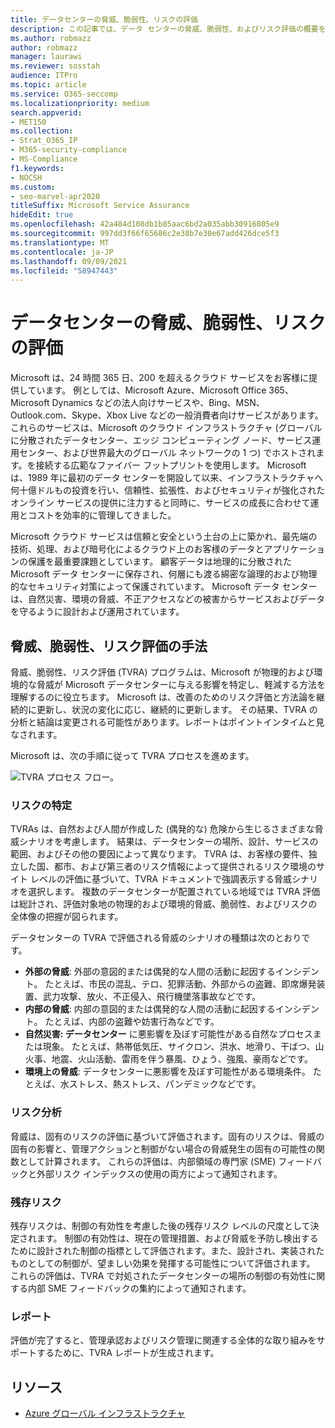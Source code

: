 ```yaml
---
title: データセンターの脅威、脆弱性、リスクの評価
description: この記事では、データ センターの脅威、脆弱性、およびリスク評価の概要をMicrosoft 365。
ms.author: robmazz
author: robmazz
manager: laurawi
ms.reviewer: sosstah
audience: ITPro
ms.topic: article
ms.service: O365-seccomp
ms.localizationpriority: medium
search.appverid:
- MET150
ms.collection:
- Strat_O365_IP
- M365-security-compliance
- MS-Compliance
f1.keywords:
- NOCSH
ms.custom:
- seo-marvel-apr2020
titleSuffix: Microsoft Service Assurance
hideEdit: true
ms.openlocfilehash: 42a484d108db1b85aac6bd2a035abb30916805e9
ms.sourcegitcommit: 997dd3f66f65686c2e38b7e30e67add426dce5f3
ms.translationtype: MT
ms.contentlocale: ja-JP
ms.lasthandoff: 09/09/2021
ms.locfileid: "58947443"
---
```

# <a name="datacenter-threat-vulnerability-and-risk-assessment"></a>データセンターの脅威、脆弱性、リスクの評価

Microsoft は、24 時間 365 日、200 を超えるクラウド サービスをお客様に提供しています。 例としては、Microsoft Azure、Microsoft Office 365、Microsoft Dynamics などの法人向けサービスや、Bing、MSN、Outlook.com、Skype、Xbox Live などの一般消費者向けサービスがあります。 これらのサービスは、Microsoft のクラウド インフラストラクチャ (グローバルに分散されたデータセンター、エッジ コンピューティング ノード、サービス運用センター、および世界最大のグローバル ネットワークの 1 つ) でホストされます。を接続する広範なファイバー フットプリントを使用します。 Microsoft は、1989 年に最初のデータ センターを開設して以来、インフラストラクチャへ何十億ドルもの投資を行い、信頼性、拡張性、およびセキュリティが強化されたオンライン サービスの提供に注力すると同時に、サービスの成長に合わせて運用とコストを効率的に管理してきました。

Microsoft クラウド サービスは信頼と安全という土台の上に築かれ、最先端の技術、処理、および暗号化によるクラウド上のお客様のデータとアプリケーションの保護を最重要課題としています。 顧客データは地理的に分散された Microsoft データ センターに保存され、何層にも渡る綿密な論理的および物理的なセキュリティ対策によって保護されています。 Microsoft データ センターは、自然災害、環境の脅威、不正アクセスなどの被害からサービスおよびデータを守るように設計および運用されています。

## <a name="threat-vulnerability-and-risk-assessment-methodology"></a>脅威、脆弱性、リスク評価の手法

脅威、脆弱性、リスク評価 (TVRA) プログラムは、Microsoft が物理的および環境的な脅威が Microsoft データセンターに与える影響を特定し、軽減する方法を理解するのに役立ちます。 Microsoft は、改善のためのリスク評価と方法論を継続的に更新し、状況の変化に応じ、継続的に更新します。 その結果、TVRA の分析と結論は変更される可能性があります。レポートはポイントインタイムと見なされます。

Microsoft は、次の手順に従って TVRA プロセスを進めます。

![TVRA プロセス フロー。](../media/assurance-tvra-flow.png)

### <a name="risk-identification"></a>リスクの特定

TVRAs は、自然および人間が作成した (偶発的な) 危険から生じるさまざまな脅威シナリオを考慮します。 結果は、データセンターの場所、設計、サービスの範囲、およびその他の要因によって異なります。 TVRA は、お客様の要件、独立した国、都市、および第三者のリスク情報によって提供されるリスク環境のサイト レベルの評価に基づいて、TVRA ドキュメントで強調表示する脅威シナリオを選択します。 複数のデータセンターが配置されている地域では TVRA 評価は総計され、評価対象地の物理的および環境的脅威、脆弱性、およびリスクの全体像の把握が図られます。

データセンターの TVRA で評価される脅威のシナリオの種類は次のとおりです。

- **外部の脅威**: 外部の意図的または偶発的な人間の活動に起因するインシデント。 たとえば、市民の混乱、テロ、犯罪活動、外部からの盗難、即席爆発装置、武力攻撃、放火、不正侵入、飛行機墜落事故などです。
- **内部の脅威**: 内部の意図的または偶発的な人間の活動に起因するインシデント。 たとえば、内部の盗難や妨害行為などです。
- **自然災害: データセンター** に悪影響を及ぼす可能性がある自然なプロセスまたは現象。 たとえば、熱帯低気圧、サイクロン、洪水、地滑り、干ばつ、山火事、地震、火山活動、雷雨を伴う暴風、ひょう、強風、豪雨などです。
- **環境上の脅威**: データセンターに悪影響を及ぼす可能性がある環境条件。 たとえば、水ストレス、熱ストレス、パンデミックなどです。

### <a name="risk-analysis"></a>リスク分析

脅威は、固有のリスクの評価に基づいて評価されます。固有のリスクは、脅威の固有の影響と、管理アクションと制御がない場合の脅威発生の固有の可能性の関数として計算されます。 これらの評価は、内部領域の専門家 (SME) フィードバックと外部リスク インデックスの使用の両方によって通知されます。

### <a name="residual-risk"></a>残存リスク

残存リスクは、制御の有効性を考慮した後の残存リスク レベルの尺度として決定されます。 制御の有効性は、現在の管理措置、および脅威を予防し検出するために設計された制御の指標として評価されます。また、設計され、実装されたものとしての制御が、望ましい効果を発揮する可能性について評価されます。 これらの評価は、TVRA で対処されたデータセンターの場所の制御の有効性に関する内部 SME フィードバックの集約によって通知されます。

### <a name="report"></a>レポート

評価が完了すると、管理承認およびリスク管理に関連する全体的な取り組みをサポートするために、TVRA レポートが生成されます。

## <a name="resources"></a>リソース

- [Azure グローバル インフラストラクチャ](https://www.microsoft.com/datacenters)
